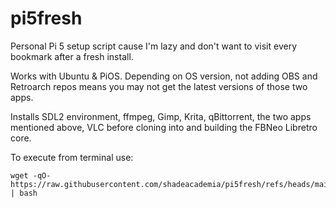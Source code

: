 # pi5fresh
Personal Pi 5 setup script cause I'm lazy and don't want to visit every bookmark after a fresh install.

Works with Ubuntu & PiOS.
Depending on OS version, not adding OBS and Retroarch repos means you may not get the latest versions of those two apps.

Installs SDL2 environment, ffmpeg, Gimp, Krita, qBittorrent, the two apps mentioned above, VLC before cloning into and building the FBNeo Libretro core.

To execute from terminal use:
 ```
wget -qO- https://raw.githubusercontent.com/shadeacademia/pi5fresh/refs/heads/main/setup.sh | bash
 ```
